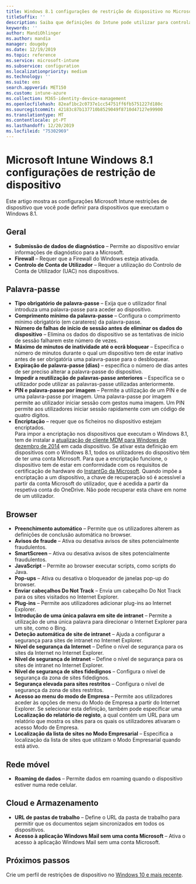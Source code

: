 ```yaml
---
title: Windows 8.1 configurações de restrição de dispositivo no Microsoft Intune-Azure | Microsoft Docs
titleSuffix: ''
description: Saiba que definições do Intune pode utilizar para controlar as definições e funcionalidades em dispositivos com o Windows 8.1.
keywords: ''
author: MandiOhlinger
ms.author: mandia
manager: dougeby
ms.date: 12/19/2019
ms.topic: reference
ms.service: microsoft-intune
ms.subservice: configuration
ms.localizationpriority: medium
ms.technology: ''
ms.suite: ems
search.appverid: MET150
ms.custom: intune-azure
ms.collection: M365-identity-device-management
ms.openlocfilehash: 82eaf1bc2c0737e1cc54751ff6fb5751227d180c
ms.sourcegitcommit: 42183c87b137710b8529049f8710d47127e99900
ms.translationtype: MT
ms.contentlocale: pt-PT
ms.lasthandoff: 12/20/2019
ms.locfileid: "75302969"
---
```

# <a name="microsoft-intune-windows-81-device-restriction-settings"></a>Microsoft Intune Windows 8.1 configurações de restrição de dispositivo

Este artigo mostra as configurações Microsoft Intune restrições de dispositivo que você pode definir para dispositivos que executam o Windows 8.1.

## <a name="general"></a>Geral

- **Submissão de dados de diagnóstico** – Permite ao dispositivo enviar informações de diagnóstico para a Microsoft.
- **Firewall** – Requer que a Firewall do Windows esteja ativada.
- **Controlo de Conta de Utilizador** – Requer a utilização do Controlo de Conta de Utilizador (UAC) nos dispositivos.

## <a name="password"></a>Palavra-passe
- **Tipo obrigatório de palavra-passe** – Exija que o utilizador final introduza uma palavra-passe para aceder ao dispositivo.
- **Comprimento mínimo da palavra-passe** – Configura o comprimento mínimo obrigatório (em carateres) da palavra-passe.
- **Número de falhas de início de sessão antes de eliminar os dados do dispositivo** – Elimina os dados do dispositivo se as tentativas de início de sessão falharem este número de vezes.
- **Máximo de minutos de inatividade até o ecrã bloquear** – Especifica o número de minutos durante o qual um dispositivo tem de estar inativo antes de ser obrigatória uma palavra-passe para o desbloquear.
- **Expiração de palavra-passe (dias)** – especifica o número de dias antes de ser preciso alterar a palavra-passe do dispositivo.
- **Impedir a reutilização de palavras-passe anteriores** – Especifica se o utilizador pode utilizar as palavras-passe utilizadas anteriormente.
- **PIN e palavra-passe por imagem** – Permite a utilização de um PIN e de uma palavra-passe por imagem. Uma palavra-passe por imagem permite ao utilizador iniciar sessão com gestos numa imagem. Um PIN permite aos utilizadores iniciar sessão rapidamente com um código de quatro dígitos.
- **Encriptação** – requer que os ficheiros no dispositivo estejam encriptados.<br>Para impor a encriptação nos dispositivos que executam o Windows 8.1, tem de instalar a [atualização de cliente MDM para Windows de dezembro de 2014](https://support.microsoft.com/kb/3013816) em cada dispositivo.
Se ativar esta definição em dispositivos com o Windows 8.1, todos os utilizadores do dispositivo têm de ter uma conta Microsoft.
Para que a encriptação funcione, o dispositivo tem de estar em conformidade com os requisitos de certificação de hardware do [InstantGo da Microsoft](https://blogs.windows.com/windowsexperience/2014/06/19/instantgo-a-better-way-to-sleep/#IBHULcTfI4PokO8X.97).
Quando impõe a encriptação a um dispositivo, a chave de recuperação só é acessível a partir da conta Microsoft do utilizador, que é acedida a partir da respetiva conta do OneDrive. Não pode recuperar esta chave em nome de um utilizador. 

## <a name="browser"></a>Browser
- **Preenchimento automático** – Permite que os utilizadores alterem as definições de conclusão automática no browser.
- **Avisos de fraude** – Ativa ou desativa avisos de sites potencialmente fraudulentos.
- **SmartScreen** – Ativa ou desativa avisos de sites potencialmente fraudulentos.
- **JavaScript** – Permite ao browser executar scripts, como scripts do Java.
- **Pop-ups** – Ativa ou desativa o bloqueador de janelas pop-up do browser.
- **Enviar cabeçalhos Do Not Track** – Envia um cabeçalho Do Not Track para os sites visitados no Internet Explorer.
- **Plug-ins** – Permite aos utilizadores adicionar plug-ins ao Internet Explorer.
- **Introdução de uma única palavra em site de intranet** – Permite a utilização de uma única palavra para direcionar o Internet Explorer para um site, como o Bing.
- **Deteção automática de site de intranet** – Ajuda a configurar a segurança para sites de intranet no Internet Explorer.
- **Nível de segurança da Internet** – Define o nível de segurança para os sites da Internet no Internet Explorer.
- **Nível de segurança de intranet** – Define o nível de segurança para os sites de intranet no Internet Explorer.
- **Nível de segurança de sites fidedignos** – Configura o nível de segurança da zona de sites fidedignos.
- **Segurança elevada para sites restritos** – Configura o nível de segurança da zona de sites restritos.
- **Acesso ao menu do modo de Empresa** – Permite aos utilizadores aceder às opções de menu do Modo de Empresa a partir do Internet Explorer.
Se selecionar esta definição, também pode especificar uma **Localização do relatório de registo**, a qual contém um URL para um relatório que mostra os sites para os quais os utilizadores ativaram o acesso Modo de Empresa.
- **Localização da lista de sites no Modo Empresarial** – Especifica a localização da lista de sites que utilizam o Modo Empresarial quando está ativo.

## <a name="cellular"></a>Rede móvel
- **Roaming de dados** – Permite dados em roaming quando o dispositivo estiver numa rede celular.

## <a name="cloud-and-storage"></a>Cloud e Armazenamento
- **URL de pastas de trabalho** – Define o URL da pasta de trabalho para permitir que os documentos sejam sincronizados em todos os dispositivos.
- **Acesso à aplicação Windows Mail sem uma conta Microsoft** – Ativa o acesso à aplicação Windows Mail sem uma conta Microsoft.

## <a name="next-steps"></a>Próximos passos

Crie um perfil de restrições de dispositivo no [Windows 10 e mais recente](device-restrictions-windows-10.md).
